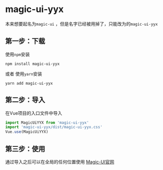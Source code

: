 # magic-ui-yyx
本来想要起名为` magic-ui ` ，但是名字已经被用掉了，只能改为的` magic-ui-yyx `


## 第一步：下载
使用` npm `安装
```
npm install magic-ui-yyx
```
或者
使用` yarn `安装
```
yarn add magic-ui-yyx
```

## 第二步：导入
在Vue项目的入口文件中导入
``` js
import MagicUiYYX from 'magic-ui-yyx'
import 'magic-ui-yyx/dist/magic-ui-yyx.css'
Vue.use(MagicUiYYX)
```

## 第三步：使用
通过导入之后可以在全局的任何位置使用
[Magic-UI官网](https://guduhuanzheyyx.gitee.io/magic-ui)